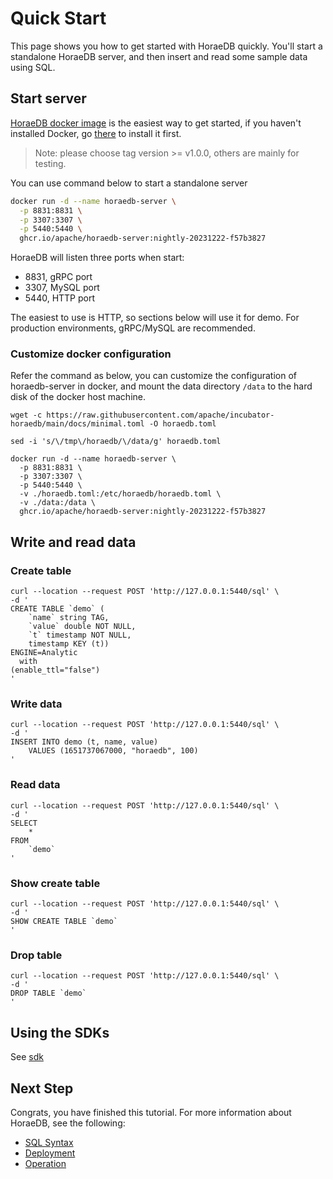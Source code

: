 # Quick Start

This page shows you how to get started with HoraeDB quickly. You'll start a standalone HoraeDB server, and then insert and read some sample data using SQL.

## Start server

[HoraeDB docker image](https://github.com/apache/incubator-horaedb/pkgs/container/horaedb-server) is the easiest way to get started, if you haven't installed Docker, go [there](https://www.docker.com/products/docker-desktop/) to install it first.

> Note: please choose tag version >= v1.0.0, others are mainly for testing.

You can use command below to start a standalone server

```bash
docker run -d --name horaedb-server \
  -p 8831:8831 \
  -p 3307:3307 \
  -p 5440:5440 \
  ghcr.io/apache/horaedb-server:nightly-20231222-f57b3827
```

HoraeDB will listen three ports when start:

- 8831, gRPC port
- 3307, MySQL port
- 5440, HTTP port

The easiest to use is HTTP, so sections below will use it for demo. For production environments, gRPC/MySQL are recommended.

### Customize docker configuration

Refer the command as below, you can customize the configuration of horaedb-server in docker, and mount the data directory `/data` to the hard disk of the docker host machine.

```
wget -c https://raw.githubusercontent.com/apache/incubator-horaedb/main/docs/minimal.toml -O horaedb.toml

sed -i 's/\/tmp\/horaedb/\/data/g' horaedb.toml

docker run -d --name horaedb-server \
  -p 8831:8831 \
  -p 3307:3307 \
  -p 5440:5440 \
  -v ./horaedb.toml:/etc/horaedb/horaedb.toml \
  -v ./data:/data \
  ghcr.io/apache/horaedb-server:nightly-20231222-f57b3827
```

## Write and read data

### Create table

```shell
curl --location --request POST 'http://127.0.0.1:5440/sql' \
-d '
CREATE TABLE `demo` (
    `name` string TAG,
    `value` double NOT NULL,
    `t` timestamp NOT NULL,
    timestamp KEY (t))
ENGINE=Analytic
  with
(enable_ttl="false")
'
```

### Write data

```shell
curl --location --request POST 'http://127.0.0.1:5440/sql' \
-d '
INSERT INTO demo (t, name, value)
    VALUES (1651737067000, "horaedb", 100)
'
```

### Read data

```shell
curl --location --request POST 'http://127.0.0.1:5440/sql' \
-d '
SELECT
    *
FROM
    `demo`
'
```

### Show create table

```shell
curl --location --request POST 'http://127.0.0.1:5440/sql' \
-d '
SHOW CREATE TABLE `demo`
'
```

### Drop table

```shell
curl --location --request POST 'http://127.0.0.1:5440/sql' \
-d '
DROP TABLE `demo`
'
```

## Using the SDKs

See [sdk](./sdk/README.md)

## Next Step

Congrats, you have finished this tutorial. For more information about HoraeDB, see the following:

- [SQL Syntax](sql/README.md)
- [Deployment](cluster_deployment/README.md)
- [Operation](operation/README.md)
